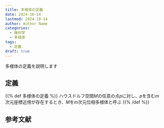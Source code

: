 ```yaml
---
title: 多様体の定義
date: 2024-10-14
lastmod: 2024-10-14
author: Author Name
categories:
  - 幾何学
  - 多様体
tags:
  - 定義
draft: true
---
```


多様体の定義を説明します

<!--more-->

## 定義
{{% def 多様体の定義 %}}
ハウスドルフ空間$M$の任意の点$p$に対し、$p$を含む$m$次元座標近傍が存在するとき、$M$を$m$次元位相多様体と呼ぶ
{{% /def %}}

## 参考文献